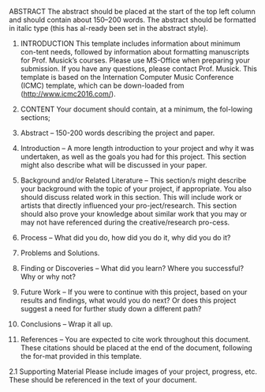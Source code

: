 ABSTRACT
The abstract should be placed at the start of the top left column and should contain about 150–200 words. The abstract should be formatted in italic type (this has al-ready been set in the abstract style).

1.	INTRODUCTION
This template includes information about minimum con-tent needs, followed by information about formatting manuscripts for Prof. Musick’s courses. Please use MS-Office when preparing your submission. If you have any questions, please contact Prof. Musick.
This template is based on the Internation Computer Music Conference (ICMC) template, which can be down-loaded from (http://www.icmc2016.com/).

2.	CONTENT
Your document should contain, at a minimum, the fol-lowing sections;
1.	Abstract – 150-200 words describing the project and paper.
2.	Introduction – A more length introduction to your project and why it was undertaken, as well as the goals you had for this project. This section might also describe what will be discussed in your paper.
3.	Background and/or Related Literature – This section/s might describe your background with the topic of your project, if appropriate. You also should discuss related work in this section. This will include work or artists that directly influenced your pro-ject/research. This section should also prove your knowledge about similar work that you may or may not have referenced during the creative/research pro-cess.
4.	Process – What did you do, how did you do it, why did you do it?
5.	Problems and Solutions.
6.	Finding or Discoveries – What did you learn? Where you successful? Why or why not?
7.	Future Work – If you were to continue with this project, based on your results and findings, what would you do next? Or does this project suggest a need for further study down a different path?
8.	Conclusions – Wrap it all up.
9.	References – You are expected to cite work throughout this document. These citations should be placed at the end of the document, following the for-mat provided in this template.

2.1	Supporting Material
Please include images of your project, progress, etc. These should be referenced in the text of your document.

